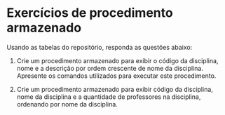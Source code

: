 # Exercícios de procedimento armazenado

Usando as tabelas do repositório, responda as questões abaixo: 

1. Crie um procedimento armazenado para exibir o código da disciplina, nome e a descrição  por ordem crescente de nome  da disciplina. Apresente os comandos
utilizados para executar este procedimento.

2. Crie um procedimento armazenado para exibir código da disciplina, nome da disciplina e a quantidade
de professores na disciplina, ordenando por nome da disciplina. 
